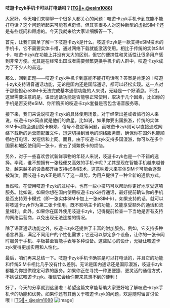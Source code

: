 **吱遊卡zyk手机卡可以打电话吗？[[TG💪+ @esim1088](https://t.me/s/esim1088)]**

大家好，今天咱们来聊聊一个很多人都关心的问题：吱遊卡zyk手机卡到底能不能打电话？这个问题听起来可能有点奇怪，但其实很多人对这种新型的虚拟SIM卡还是有些疑问和顾虑的。今天我就来给大家详细解答一下。

首先，让我们简单了解一下吱遊卡zyk是什么。吱遊卡zyk是一款支持eSIM技术的手机卡，它不需要实体卡槽，通过网络下载就能激活使用。相比于传统的实体SIM卡，吱遊卡zyk在功能上并没有太大的区别，但它的便携性和灵活性让很多用户感到非常方便。尤其是在经常出国或者需要频繁更换手机卡的人群中，吱遊卡zyk成为了不少人的首选。

那么，回到正题——吱遊卡zyk手机卡到底能不能打电话呢？答案是肯定的！吱遊卡zyk支持语音通话功能，无论是国内还是国际通话，都可以轻松实现。这一点对于那些担心eSIM卡无法完成基本通信功能的人来说，无疑是一个好消息。不过，这里需要注意的是，语音通话功能是否能够正常使用，取决于几个因素，比如你的手机是否支持eSIM、你所购买的吱遊卡zyk套餐是否包含语音服务等。

接下来，我们来说说吱遊卡zyk的具体使用场景。对于经常出差或者旅行的人来说，吱遊卡zyk简直就是他们的救星。比如说，如果你要出国旅游，传统的实体SIM卡可能会遇到换卡麻烦、信号不稳定等问题，而吱遊卡zyk则可以直接通过网络下载新的运营商配置文件，迅速切换到当地的网络服务商，确保你在国外也能顺畅地打电话、发短信和上网。而且，由于吱遊卡zyk支持多国漫游，你可以在多个国家和地区使用同一张卡，省去了频繁换卡的烦恼。

另外，对于一些喜欢尝试新鲜事物的年轻人来说，吱遊卡zyk也是一个不错的选择。毕竟，谁不想拥有一张轻便又高效的手机卡呢？尤其是现在智能手机越来越普及，越来越多的设备都开始支持eSIM技术，这意味着未来实体SIM卡可能会逐渐被淘汰。而吱遊卡zyk正是顺应了这一趋势，为用户提供了一种全新的通信方式。

当然啦，在使用吱遊卡zyk的过程中，也有一些小技巧可以帮助你更好地享受这项服务。比如说，如果你想在国内使用吱遊卡zyk进行通话，最好提前确认你的手机是否支持双卡模式（即一张实体SIM卡加上一张eSIM卡）。如果支持的话，就可以将吱遊卡zyk作为第二张卡使用，既不影响主卡的功能，又能享受额外的通话和流量福利。此外，如果你在国外使用吱遊卡zyk，记得提前检查一下当地是否有支持的网络运营商，以免出现无法连接的情况。

除了语音通话功能之外，吱遊卡zyk还提供了丰富的附加服务。例如，它支持多种语言界面，满足不同用户的个性化需求；它还可以绑定多个设备，让你的一张卡同时服务于手机、平板甚至智能手表等多种设备。这些贴心的设计，无疑让吱遊卡zyk变得更加实用和人性化。

最后，咱们再来总结一下。吱遊卡zyk手机卡确实是可以打电话的，并且它的功能和传统SIM卡相比几乎没有什么差别。无论是国内通话还是国际漫游，吱遊卡zyk都能为你提供稳定可靠的服务。如果你正在寻找一种更便捷、更灵活的通信方式，不妨试试吱遊卡zyk。相信它会给你带来意想不到的便利！

好了，今天的分享就到这里啦！希望这篇文章能帮助大家更好地了解吱遊卡zyk手机卡的功能和优势。如果你还有其他关于吱遊卡zyk的问题，欢迎随时留言讨论哦！[[TG💪+ @esim1088](https://t.me/s/esim1088) ![Image](https://i.postimg.cc/4NQfJmqS/Snipaste-2025-05-13-00-14-12.png)]